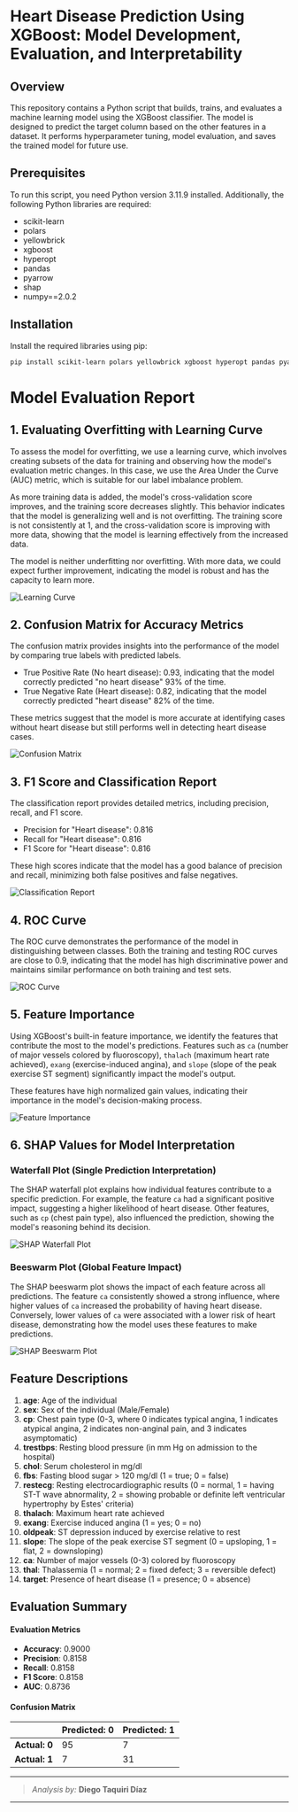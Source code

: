 # Heart Disease Prediction Using XGBoost: Model Development, Evaluation, and Interpretability

## Overview

This repository contains a Python script that builds, trains, and evaluates a machine learning model using the XGBoost classifier. The model is designed to predict the target column based on the other features in a dataset. It performs hyperparameter tuning, model evaluation, and saves the trained model for future use.

## Prerequisites

To run this script, you need Python version 3.11.9 installed. Additionally, the following Python libraries are required:

- scikit-learn
- polars
- yellowbrick
- xgboost
- hyperopt
- pandas
- pyarrow
- shap
- numpy==2.0.2

## Installation

Install the required libraries using pip:

```bash
pip install scikit-learn polars yellowbrick xgboost hyperopt pandas pyarrow shap numpy==2.0.2
```

# Model Evaluation Report

## 1. Evaluating Overfitting with Learning Curve

To assess the model for overfitting, we use a learning curve, which involves creating subsets of the data for training and observing how the model's evaluation metric changes. In this case, we use the Area Under the Curve (AUC) metric, which is suitable for our label imbalance problem.

As more training data is added, the model's cross-validation score improves, and the training score decreases slightly. This behavior indicates that the model is generalizing well and is not overfitting. The training score is not consistently at 1, and the cross-validation score is improving with more data, showing that the model is learning effectively from the increased data.

The model is neither underfitting nor overfitting. With more data, we could expect further improvement, indicating the model is robust and has the capacity to learn more.

![Learning Curve](learning_curve.png)

## 2. Confusion Matrix for Accuracy Metrics

The confusion matrix provides insights into the performance of the model by comparing true labels with predicted labels. 

- True Positive Rate (No heart disease): 0.93, indicating that the model correctly predicted "no heart disease" 93% of the time.
- True Negative Rate (Heart disease): 0.82, indicating that the model correctly predicted "heart disease" 82% of the time.

These metrics suggest that the model is more accurate at identifying cases without heart disease but still performs well in detecting heart disease cases.

![Confusion Matrix](confusion_matrix.png)

## 3. F1 Score and Classification Report

The classification report provides detailed metrics, including precision, recall, and F1 score. 

- Precision for "Heart disease": 0.816
- Recall for "Heart disease": 0.816
- F1 Score for "Heart disease": 0.816

These high scores indicate that the model has a good balance of precision and recall, minimizing both false positives and false negatives.

![Classification Report](classification_report.png)

## 4. ROC Curve

The ROC curve demonstrates the performance of the model in distinguishing between classes. Both the training and testing ROC curves are close to 0.9, indicating that the model has high discriminative power and maintains similar performance on both training and test sets.

![ROC Curve](roc_curve_train_test.png)

## 5. Feature Importance

Using XGBoost's built-in feature importance, we identify the features that contribute the most to the model's predictions. Features such as `ca` (number of major vessels colored by fluoroscopy), `thalach` (maximum heart rate achieved), `exang` (exercise-induced angina), and `slope` (slope of the peak exercise ST segment) significantly impact the model's output.

These features have high normalized gain values, indicating their importance in the model's decision-making process.

![Feature Importance](feature_importance.png)

## 6. SHAP Values for Model Interpretation

### Waterfall Plot (Single Prediction Interpretation)

The SHAP waterfall plot explains how individual features contribute to a specific prediction. For example, the feature `ca` had a significant positive impact, suggesting a higher likelihood of heart disease. Other features, such as `cp` (chest pain type), also influenced the prediction, showing the model's reasoning behind its decision.

![SHAP Waterfall Plot](shap_waterfall.png)

### Beeswarm Plot (Global Feature Impact)

The SHAP beeswarm plot shows the impact of each feature across all predictions. The feature `ca` consistently showed a strong influence, where higher values of `ca` increased the probability of having heart disease. Conversely, lower values of `ca` were associated with a lower risk of heart disease, demonstrating how the model uses these features to make predictions.

![SHAP Beeswarm Plot](shap_beeswarm.png)

## Feature Descriptions

1. **age**: Age of the individual
2. **sex**: Sex of the individual (Male/Female)
3. **cp**: Chest pain type (0-3, where 0 indicates typical angina, 1 indicates atypical angina, 2 indicates non-anginal pain, and 3 indicates asymptomatic)
4. **trestbps**: Resting blood pressure (in mm Hg on admission to the hospital)
5. **chol**: Serum cholesterol in mg/dl
6. **fbs**: Fasting blood sugar > 120 mg/dl (1 = true; 0 = false)
7. **restecg**: Resting electrocardiographic results (0 = normal, 1 = having ST-T wave abnormality, 2 = showing probable or definite left ventricular hypertrophy by Estes' criteria)
8. **thalach**: Maximum heart rate achieved
9. **exang**: Exercise induced angina (1 = yes; 0 = no)
10. **oldpeak**: ST depression induced by exercise relative to rest
11. **slope**: The slope of the peak exercise ST segment (0 = upsloping, 1 = flat, 2 = downsloping)
12. **ca**: Number of major vessels (0-3) colored by fluoroscopy
13. **thal**: Thalassemia (1 = normal; 2 = fixed defect; 3 = reversible defect)
14. **target**: Presence of heart disease (1 = presence; 0 = absence)

## Evaluation Summary

#### Evaluation Metrics
- **Accuracy**: 0.9000
- **Precision**: 0.8158
- **Recall**: 0.8158
- **F1 Score**: 0.8158
- **AUC**: 0.8736

#### Confusion Matrix
|             | Predicted: 0 | Predicted: 1 |
|-------------|--------------|--------------|
| **Actual: 0** | 95           | 7            |
| **Actual: 1** | 7            | 31           |

---

> _Analysis by:_ **Diego Taquiri Díaz**
---
